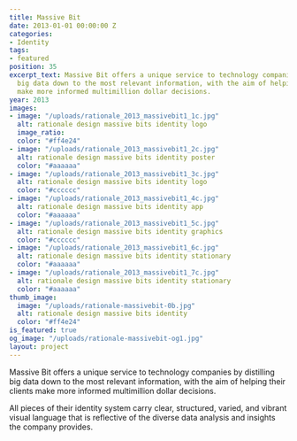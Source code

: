 ```yaml
---
title: Massive Bit
date: 2013-01-01 00:00:00 Z
categories:
- Identity
tags:
- featured
position: 35
excerpt_text: Massive Bit offers a unique service to technology companies by distilling
  big data down to the most relevant information, with the aim of helping their clients
  make more informed multimillion dollar decisions.
year: 2013
images:
- image: "/uploads/rationale_2013_massivebit1_1c.jpg"
  alt: rationale design massive bits identity logo
  image_ratio: 
  color: "#ff4e24"
- image: "/uploads/rationale_2013_massivebit1_2c.jpg"
  alt: rationale design massive bits identity poster
  color: "#aaaaaa"
- image: "/uploads/rationale_2013_massivebit1_3c.jpg"
  alt: rationale design massive bits identity logo
  color: "#cccccc"
- image: "/uploads/rationale_2013_massivebit1_4c.jpg"
  alt: rationale design massive bits identity app
  color: "#aaaaaa"
- image: "/uploads/rationale_2013_massivebit1_5c.jpg"
  alt: rationale design massive bits identity graphics
  color: "#cccccc"
- image: "/uploads/rationale_2013_massivebit1_6c.jpg"
  alt: rationale design massive bits identity stationary
  color: "#aaaaaa"
- image: "/uploads/rationale_2013_massivebit1_7c.jpg"
  alt: rationale design massive bits identity stationary
  color: "#aaaaaa"
thumb_image:
  image: "/uploads/rationale-massivebit-0b.jpg"
  alt: rationale design massive bits identity
  color: "#ff4e24"
is_featured: true
og_image: "/uploads/rationale-massivebit-og1.jpg"
layout: project
---
```


Massive Bit offers a unique service to technology companies by distilling big data down to the most relevant information, with the aim of helping their clients make more informed multimillion dollar decisions.			

All pieces of their identity system carry clear, structured, varied, and vibrant visual language that is reflective of the diverse data analysis and insights the company provides.